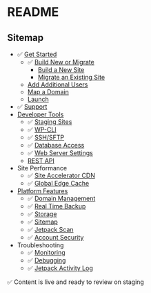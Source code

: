 # README

## Sitemap

- ✅ [Get Started](https://wpdeveloperstaging.wordpress.com/wp-admin/post.php?post=48&action=edit)
  - ✅ [Build New or Migrate](https://wpdeveloperstaging.wordpress.com/docs/get-started/build-migrate/)
      - [Build a New Site](get-started/building-new-site.md)
      - [Migrate an Existing Site](get-started/migrating-site.md)
  - [Add Additional Users](get-started/add-users.md)
  - [Map a Domain](get-started/map-domain.md)
  - [Launch](get-started/launch.md)
- ✅ [Support](https://wpdeveloperstaging.wordpress.com/docs/support/)
- [Developer Tools](developer-tools/)
  - ✅ [Staging Sites](https://wpdeveloperstaging.wordpress.com/docs/developer-tools/staging-sites/)
  - ✅ [WP-CLI](https://wpdeveloperstaging.wordpress.com/docs/developer-tools/wp-cli/)
  - ✅ [SSH/SFTP](https://wpdeveloperstaging.wordpress.com/docs/developer-tools/ssh-sftp/)
  - ✅ [Database Access](https://wpdeveloperstaging.wordpress.com/docs/developer-tools/database-access/)
  - ✅ [Web Server Settings](https://wpdeveloperstaging.wordpress.com/docs/developer-tools/web-server-settings/)
  - [REST API](https://developer.wordpress.com/docs/api/)
- Site Performance
  - ✅ [Site Accelerator CDN](https://wpdeveloperstaging.wordpress.com/docs/site-performance/site-accelerator-cdn/)
  - ✅ [Global Edge Cache](https://wpdeveloperstaging.wordpress.com/docs/site-performance/global-edge-cache/)
- [Platform Features](platform-features/)
  - ✅ [Domain Management](https://wpdeveloperstaging.wordpress.com/docs/platform-features/domain-management/)
  - ✅ [Real Time Backup](https://wordpress.com/support/restore/)
  - ✅ [Storage](https://wpdeveloperstaging.wordpress.com/docs/platform-features/storage/)
  - ✅ [Sitemap](https://wpdeveloperstaging.wordpress.com/docs/platform-features/sitemaps/)
  - ✅ [Jetpack Scan](https://wpdeveloperstaging.wordpress.com/docs/platform-features/jetpack-scan/)
  - ✅ [Account Security](https://wpdeveloperstaging.wordpress.com/docs/platform-features/account-security/)
- Troubleshooting
  - ✅ [Monitoring](https://wpdeveloperstaging.wordpress.com/docs/troubleshooting/monitoring/)
  - ✅ [Debugging](https://wpdeveloperstaging.wordpress.com/docs/troubleshooting/debugging/)
  - ✅ [Jetpack Activity Log](https://wpdeveloperstaging.wordpress.com/docs/troubleshooting/jetpack-activity-log/)


✅ Content is live and ready to review on staging
